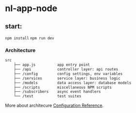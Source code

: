 # nl-app-node

## start:

`npm install`
`npm run dev`

### Architecture

```sh
src
    ├── app.js          app entry point
    ├── /api            controller layer: api routes
    ├── /config         config settings, env variables
    ├── /services       service layer: business logic
    ├── /models         data access layer: database models
    ├── /scripts        miscellaneous NPM scripts
    ├── /subscribers    async event handlers
    └── /test           test suites
```

More about architecure [Configuration Reference](https://scoutapm.com/blog/nodejs-architecture-and-12-best-practices-for-nodejs-development).
